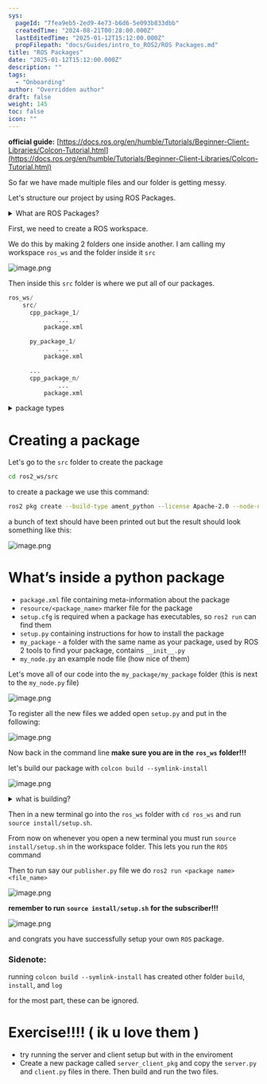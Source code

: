 ```yaml
---
sys:
  pageId: "7fea9eb5-2ed9-4e73-b6d6-5e093b833dbb"
  createdTime: "2024-08-21T00:28:00.000Z"
  lastEditedTime: "2025-01-12T15:12:00.000Z"
  propFilepath: "docs/Guides/intro_to_ROS2/ROS Packages.md"
title: "ROS Packages"
date: "2025-01-12T15:12:00.000Z"
description: ""
tags:
  - "Onboarding"
author: "Overridden author"
draft: false
weight: 145
toc: false
icon: ""
---
```


**official guide:** [https://docs.ros.org/en/humble/Tutorials/Beginner-Client-Libraries/Colcon-Tutorial.html](https://docs.ros.org/en/humble/Tutorials/Beginner-Client-Libraries/Colcon-Tutorial.html)

So far we have made multiple files and our folder is getting messy.

Let's structure our project by using ROS Packages.

<details>

<summary>What are ROS Packages?</summary>

ROS Packages are, as the name implies, packages of code that are highly sharable between ROS developers.

They consist of a folder, `package.xml` file, and source code

```python
      cpp_package_1/
		      ... imagine much code files here ..
          package.xml
```

</details>

First, we need to create a ROS workspace.

We do this by making 2 folders one inside another. I am calling my workspace `ros_ws` and the folder inside it `src`

![image.png](https://prod-files-secure.s3.us-west-2.amazonaws.com/d518164a-d88e-44d1-a4ee-3adb3bd8bce0/70706947-fd18-4537-a67b-e12946812d31/image.png?X-Amz-Algorithm=AWS4-HMAC-SHA256&X-Amz-Content-Sha256=UNSIGNED-PAYLOAD&X-Amz-Credential=ASIAZI2LB466WJXA5FHQ%2F20250326%2Fus-west-2%2Fs3%2Faws4_request&X-Amz-Date=20250326T081150Z&X-Amz-Expires=3600&X-Amz-Security-Token=IQoJb3JpZ2luX2VjEMD%2F%2F%2F%2F%2F%2F%2F%2F%2F%2FwEaCXVzLXdlc3QtMiJIMEYCIQDBtBIOtslfviw4La6l2Bi0dAoREDjwXa2H%2FbpQF%2BKpNQIhAPHGIEIQ9W%2BrUwFVaIqxr1sfbajYWwMVK8Sh0igcgQMJKv8DCCkQABoMNjM3NDIzMTgzODA1IgxkOJESyDmOIM17xw0q3APz35ciBoB408c6IuXB1HBpQyqczZo2tX0iscnnSce%2F9BasJnmpDF0HqNfIsxxN6iC4ZvpOaJZqU8UIqrL%2BcJDMCnA6o6CT3w8LbXHyZ7kk7OjJvvpeMcYr7GiQw6AJ5umMdr%2FlSLBzUtjnpFGxXG9ogv0j6KchA5%2BGug4O058C0lJnudaOFVY0bf0f1rLvgsefG4GR1w%2Bs3OuXM%2BvM%2BLQKBKnS4muMpCjFk%2B%2BCrpvHBFwA63WdOUjTMIpHkDYogxEYZYYgvAKtox%2B%2Bo1Mo3%2FRiLm5DIIhGKAGnGy5G1NU%2FNkaajC9%2FAHdyQgt7z7kjDHTdXYI1fni%2BcW0XbbKB1pSDKB4U59esPG9mMABdBvHTofAnYddOiO3mdM6wtJmJA7st2XlRO4z1NTgPoJEpYx9u0uA5ITY%2Fk2npOjP%2Bb2jRhdplcgGVrfmrlEIDAfMggCUWCIMNftYNAfRnfGCjW4UMyW8MaQnpcRDYn8IaaTLQLK1cxrvbiFljmqPPdr%2BfPjisclWiEC6kBbzgQMMvvZtNkaokTIPAWkjuPDwJfA96WgZTJhd%2BQkUsYwfJVXBIti0dtLRCQCko%2FRF9ye%2FrAgEjo%2FKgvNmR2lxu44YhnnbsWm0UjAWtMQIcFT8MTTCm646%2FBjqkAakV4ndtovqf%2B%2BXTbD9w1VZnBHy5Flx1tsTKoVXBaO8ounAL6vWw7Mk4Z0hTz5ed5Gk%2BTXa1FIwWxQV1CPWCx%2FIyOGiCyEhtOAOLnahDMjMJ06ECk3mDMpmdeXzkfZGlRBJ0psWbGFTThRtu472Y%2B4Dnmomfb1Lz4nIc5gg4M2uy7E7%2BG43jhhpRRN%2BCLW94wULqJQHQNvPNr7PrFx%2FECBV6PTKd&X-Amz-Signature=29f6c680268d4cb3b2a95743b1483657a70db13fe548f1f1b0385400ea16b23f&X-Amz-SignedHeaders=host&x-id=GetObject)

Then inside this `src` folder is where we put all of our packages.

```python
ros_ws/
    src/
      cpp_package_1/
		      ...
          package.xml

      py_package_1/
		      ...
          package.xml

      ...
      cpp_package_n/
		      ...
          package.xml

```

<details>

<summary>package types</summary>

packages can be either `C++` or python.

the intern file structure is different for each but for this guide we will stick to creating python packages

</details>

# Creating a package

Let's go to the `src` folder to create the package

```bash
cd ros2_ws/src
```

to create a package we use this command:

```bash
ros2 pkg create --build-type ament_python --license Apache-2.0 --node-name my_node my_package
```

a bunch of text should have been printed out but the result should look something like this:

![image.png](https://prod-files-secure.s3.us-west-2.amazonaws.com/d518164a-d88e-44d1-a4ee-3adb3bd8bce0/e6cf1e3f-8512-4a3e-b131-079f800bf3e8/image.png?X-Amz-Algorithm=AWS4-HMAC-SHA256&X-Amz-Content-Sha256=UNSIGNED-PAYLOAD&X-Amz-Credential=ASIAZI2LB466WJXA5FHQ%2F20250326%2Fus-west-2%2Fs3%2Faws4_request&X-Amz-Date=20250326T081150Z&X-Amz-Expires=3600&X-Amz-Security-Token=IQoJb3JpZ2luX2VjEMD%2F%2F%2F%2F%2F%2F%2F%2F%2F%2FwEaCXVzLXdlc3QtMiJIMEYCIQDBtBIOtslfviw4La6l2Bi0dAoREDjwXa2H%2FbpQF%2BKpNQIhAPHGIEIQ9W%2BrUwFVaIqxr1sfbajYWwMVK8Sh0igcgQMJKv8DCCkQABoMNjM3NDIzMTgzODA1IgxkOJESyDmOIM17xw0q3APz35ciBoB408c6IuXB1HBpQyqczZo2tX0iscnnSce%2F9BasJnmpDF0HqNfIsxxN6iC4ZvpOaJZqU8UIqrL%2BcJDMCnA6o6CT3w8LbXHyZ7kk7OjJvvpeMcYr7GiQw6AJ5umMdr%2FlSLBzUtjnpFGxXG9ogv0j6KchA5%2BGug4O058C0lJnudaOFVY0bf0f1rLvgsefG4GR1w%2Bs3OuXM%2BvM%2BLQKBKnS4muMpCjFk%2B%2BCrpvHBFwA63WdOUjTMIpHkDYogxEYZYYgvAKtox%2B%2Bo1Mo3%2FRiLm5DIIhGKAGnGy5G1NU%2FNkaajC9%2FAHdyQgt7z7kjDHTdXYI1fni%2BcW0XbbKB1pSDKB4U59esPG9mMABdBvHTofAnYddOiO3mdM6wtJmJA7st2XlRO4z1NTgPoJEpYx9u0uA5ITY%2Fk2npOjP%2Bb2jRhdplcgGVrfmrlEIDAfMggCUWCIMNftYNAfRnfGCjW4UMyW8MaQnpcRDYn8IaaTLQLK1cxrvbiFljmqPPdr%2BfPjisclWiEC6kBbzgQMMvvZtNkaokTIPAWkjuPDwJfA96WgZTJhd%2BQkUsYwfJVXBIti0dtLRCQCko%2FRF9ye%2FrAgEjo%2FKgvNmR2lxu44YhnnbsWm0UjAWtMQIcFT8MTTCm646%2FBjqkAakV4ndtovqf%2B%2BXTbD9w1VZnBHy5Flx1tsTKoVXBaO8ounAL6vWw7Mk4Z0hTz5ed5Gk%2BTXa1FIwWxQV1CPWCx%2FIyOGiCyEhtOAOLnahDMjMJ06ECk3mDMpmdeXzkfZGlRBJ0psWbGFTThRtu472Y%2B4Dnmomfb1Lz4nIc5gg4M2uy7E7%2BG43jhhpRRN%2BCLW94wULqJQHQNvPNr7PrFx%2FECBV6PTKd&X-Amz-Signature=14e694e6286fe903e4403efd740b547674e7c77332569e5dc4f425954ca19c78&X-Amz-SignedHeaders=host&x-id=GetObject)

# What’s inside a python package

- `package.xml` file containing meta-information about the package
- `resource/<package_name>` marker file for the package
- `setup.cfg` is required when a package has executables, so `ros2 run` can find them
- `setup.py` containing instructions for how to install the package
- `my_package` - a folder with the same name as your package, used by ROS 2 tools to find your package, contains `__init__.py`
- `my_node.py` an example node file (how nice of them)

Let's move all of our code into the `my_package/my_package` folder (this is next to the `my_node.py` file)

![image.png](https://prod-files-secure.s3.us-west-2.amazonaws.com/d518164a-d88e-44d1-a4ee-3adb3bd8bce0/9ce58f11-0da9-4d3e-b86d-506a9685d378/image.png?X-Amz-Algorithm=AWS4-HMAC-SHA256&X-Amz-Content-Sha256=UNSIGNED-PAYLOAD&X-Amz-Credential=ASIAZI2LB466WJXA5FHQ%2F20250326%2Fus-west-2%2Fs3%2Faws4_request&X-Amz-Date=20250326T081150Z&X-Amz-Expires=3600&X-Amz-Security-Token=IQoJb3JpZ2luX2VjEMD%2F%2F%2F%2F%2F%2F%2F%2F%2F%2FwEaCXVzLXdlc3QtMiJIMEYCIQDBtBIOtslfviw4La6l2Bi0dAoREDjwXa2H%2FbpQF%2BKpNQIhAPHGIEIQ9W%2BrUwFVaIqxr1sfbajYWwMVK8Sh0igcgQMJKv8DCCkQABoMNjM3NDIzMTgzODA1IgxkOJESyDmOIM17xw0q3APz35ciBoB408c6IuXB1HBpQyqczZo2tX0iscnnSce%2F9BasJnmpDF0HqNfIsxxN6iC4ZvpOaJZqU8UIqrL%2BcJDMCnA6o6CT3w8LbXHyZ7kk7OjJvvpeMcYr7GiQw6AJ5umMdr%2FlSLBzUtjnpFGxXG9ogv0j6KchA5%2BGug4O058C0lJnudaOFVY0bf0f1rLvgsefG4GR1w%2Bs3OuXM%2BvM%2BLQKBKnS4muMpCjFk%2B%2BCrpvHBFwA63WdOUjTMIpHkDYogxEYZYYgvAKtox%2B%2Bo1Mo3%2FRiLm5DIIhGKAGnGy5G1NU%2FNkaajC9%2FAHdyQgt7z7kjDHTdXYI1fni%2BcW0XbbKB1pSDKB4U59esPG9mMABdBvHTofAnYddOiO3mdM6wtJmJA7st2XlRO4z1NTgPoJEpYx9u0uA5ITY%2Fk2npOjP%2Bb2jRhdplcgGVrfmrlEIDAfMggCUWCIMNftYNAfRnfGCjW4UMyW8MaQnpcRDYn8IaaTLQLK1cxrvbiFljmqPPdr%2BfPjisclWiEC6kBbzgQMMvvZtNkaokTIPAWkjuPDwJfA96WgZTJhd%2BQkUsYwfJVXBIti0dtLRCQCko%2FRF9ye%2FrAgEjo%2FKgvNmR2lxu44YhnnbsWm0UjAWtMQIcFT8MTTCm646%2FBjqkAakV4ndtovqf%2B%2BXTbD9w1VZnBHy5Flx1tsTKoVXBaO8ounAL6vWw7Mk4Z0hTz5ed5Gk%2BTXa1FIwWxQV1CPWCx%2FIyOGiCyEhtOAOLnahDMjMJ06ECk3mDMpmdeXzkfZGlRBJ0psWbGFTThRtu472Y%2B4Dnmomfb1Lz4nIc5gg4M2uy7E7%2BG43jhhpRRN%2BCLW94wULqJQHQNvPNr7PrFx%2FECBV6PTKd&X-Amz-Signature=e4adf9e7796304329f410f4b57d303a8045bf2ad56878918b8ccfc69e533cf3a&X-Amz-SignedHeaders=host&x-id=GetObject)

To register all the new files we added open `setup.py` and put in the following:

![image.png](https://prod-files-secure.s3.us-west-2.amazonaws.com/d518164a-d88e-44d1-a4ee-3adb3bd8bce0/1cd7c262-4cae-4496-9d75-c178537d24a2/image.png?X-Amz-Algorithm=AWS4-HMAC-SHA256&X-Amz-Content-Sha256=UNSIGNED-PAYLOAD&X-Amz-Credential=ASIAZI2LB466WJXA5FHQ%2F20250326%2Fus-west-2%2Fs3%2Faws4_request&X-Amz-Date=20250326T081150Z&X-Amz-Expires=3600&X-Amz-Security-Token=IQoJb3JpZ2luX2VjEMD%2F%2F%2F%2F%2F%2F%2F%2F%2F%2FwEaCXVzLXdlc3QtMiJIMEYCIQDBtBIOtslfviw4La6l2Bi0dAoREDjwXa2H%2FbpQF%2BKpNQIhAPHGIEIQ9W%2BrUwFVaIqxr1sfbajYWwMVK8Sh0igcgQMJKv8DCCkQABoMNjM3NDIzMTgzODA1IgxkOJESyDmOIM17xw0q3APz35ciBoB408c6IuXB1HBpQyqczZo2tX0iscnnSce%2F9BasJnmpDF0HqNfIsxxN6iC4ZvpOaJZqU8UIqrL%2BcJDMCnA6o6CT3w8LbXHyZ7kk7OjJvvpeMcYr7GiQw6AJ5umMdr%2FlSLBzUtjnpFGxXG9ogv0j6KchA5%2BGug4O058C0lJnudaOFVY0bf0f1rLvgsefG4GR1w%2Bs3OuXM%2BvM%2BLQKBKnS4muMpCjFk%2B%2BCrpvHBFwA63WdOUjTMIpHkDYogxEYZYYgvAKtox%2B%2Bo1Mo3%2FRiLm5DIIhGKAGnGy5G1NU%2FNkaajC9%2FAHdyQgt7z7kjDHTdXYI1fni%2BcW0XbbKB1pSDKB4U59esPG9mMABdBvHTofAnYddOiO3mdM6wtJmJA7st2XlRO4z1NTgPoJEpYx9u0uA5ITY%2Fk2npOjP%2Bb2jRhdplcgGVrfmrlEIDAfMggCUWCIMNftYNAfRnfGCjW4UMyW8MaQnpcRDYn8IaaTLQLK1cxrvbiFljmqPPdr%2BfPjisclWiEC6kBbzgQMMvvZtNkaokTIPAWkjuPDwJfA96WgZTJhd%2BQkUsYwfJVXBIti0dtLRCQCko%2FRF9ye%2FrAgEjo%2FKgvNmR2lxu44YhnnbsWm0UjAWtMQIcFT8MTTCm646%2FBjqkAakV4ndtovqf%2B%2BXTbD9w1VZnBHy5Flx1tsTKoVXBaO8ounAL6vWw7Mk4Z0hTz5ed5Gk%2BTXa1FIwWxQV1CPWCx%2FIyOGiCyEhtOAOLnahDMjMJ06ECk3mDMpmdeXzkfZGlRBJ0psWbGFTThRtu472Y%2B4Dnmomfb1Lz4nIc5gg4M2uy7E7%2BG43jhhpRRN%2BCLW94wULqJQHQNvPNr7PrFx%2FECBV6PTKd&X-Amz-Signature=a845a924024e270a3000b4db6867e0b8ab6970764e7aa7690d1cb9a1e7e7a40b&X-Amz-SignedHeaders=host&x-id=GetObject)

Now back in the command line **make sure you are in the** **`ros_ws`** **folder!!!**

let's build our package with `colcon build --symlink-install`

![image.png](https://prod-files-secure.s3.us-west-2.amazonaws.com/d518164a-d88e-44d1-a4ee-3adb3bd8bce0/2f2a0d27-b173-48fd-b189-5f5c0ce65619/image.png?X-Amz-Algorithm=AWS4-HMAC-SHA256&X-Amz-Content-Sha256=UNSIGNED-PAYLOAD&X-Amz-Credential=ASIAZI2LB466WJXA5FHQ%2F20250326%2Fus-west-2%2Fs3%2Faws4_request&X-Amz-Date=20250326T081150Z&X-Amz-Expires=3600&X-Amz-Security-Token=IQoJb3JpZ2luX2VjEMD%2F%2F%2F%2F%2F%2F%2F%2F%2F%2FwEaCXVzLXdlc3QtMiJIMEYCIQDBtBIOtslfviw4La6l2Bi0dAoREDjwXa2H%2FbpQF%2BKpNQIhAPHGIEIQ9W%2BrUwFVaIqxr1sfbajYWwMVK8Sh0igcgQMJKv8DCCkQABoMNjM3NDIzMTgzODA1IgxkOJESyDmOIM17xw0q3APz35ciBoB408c6IuXB1HBpQyqczZo2tX0iscnnSce%2F9BasJnmpDF0HqNfIsxxN6iC4ZvpOaJZqU8UIqrL%2BcJDMCnA6o6CT3w8LbXHyZ7kk7OjJvvpeMcYr7GiQw6AJ5umMdr%2FlSLBzUtjnpFGxXG9ogv0j6KchA5%2BGug4O058C0lJnudaOFVY0bf0f1rLvgsefG4GR1w%2Bs3OuXM%2BvM%2BLQKBKnS4muMpCjFk%2B%2BCrpvHBFwA63WdOUjTMIpHkDYogxEYZYYgvAKtox%2B%2Bo1Mo3%2FRiLm5DIIhGKAGnGy5G1NU%2FNkaajC9%2FAHdyQgt7z7kjDHTdXYI1fni%2BcW0XbbKB1pSDKB4U59esPG9mMABdBvHTofAnYddOiO3mdM6wtJmJA7st2XlRO4z1NTgPoJEpYx9u0uA5ITY%2Fk2npOjP%2Bb2jRhdplcgGVrfmrlEIDAfMggCUWCIMNftYNAfRnfGCjW4UMyW8MaQnpcRDYn8IaaTLQLK1cxrvbiFljmqPPdr%2BfPjisclWiEC6kBbzgQMMvvZtNkaokTIPAWkjuPDwJfA96WgZTJhd%2BQkUsYwfJVXBIti0dtLRCQCko%2FRF9ye%2FrAgEjo%2FKgvNmR2lxu44YhnnbsWm0UjAWtMQIcFT8MTTCm646%2FBjqkAakV4ndtovqf%2B%2BXTbD9w1VZnBHy5Flx1tsTKoVXBaO8ounAL6vWw7Mk4Z0hTz5ed5Gk%2BTXa1FIwWxQV1CPWCx%2FIyOGiCyEhtOAOLnahDMjMJ06ECk3mDMpmdeXzkfZGlRBJ0psWbGFTThRtu472Y%2B4Dnmomfb1Lz4nIc5gg4M2uy7E7%2BG43jhhpRRN%2BCLW94wULqJQHQNvPNr7PrFx%2FECBV6PTKd&X-Amz-Signature=1ed13a626bf9d37f0fb5cf562d80a09550c3866bb350145b8adde855ab434d24&X-Amz-SignedHeaders=host&x-id=GetObject)

<details>

<summary>what is building?</summary>

if you are a CS major at Rose-Hulman you will learn the answer to this in CSSE132

but TLDR; is it combines all the code files into one program that can be run easily 

</details>

Then in a new terminal go into the `ros_ws` folder with `cd ros_ws` and run `source install/setup.sh`. 

From now on whenever you open a new terminal you must run `source install/setup.sh` in the workspace folder. This lets you run the `ROS` command

Then to run say our `publisher.py` file we do `ros2 run <package name> <file_name>`

![image.png](https://prod-files-secure.s3.us-west-2.amazonaws.com/d518164a-d88e-44d1-a4ee-3adb3bd8bce0/4f4b1219-3a44-4632-aa0a-ce3471699f59/image.png?X-Amz-Algorithm=AWS4-HMAC-SHA256&X-Amz-Content-Sha256=UNSIGNED-PAYLOAD&X-Amz-Credential=ASIAZI2LB466WJXA5FHQ%2F20250326%2Fus-west-2%2Fs3%2Faws4_request&X-Amz-Date=20250326T081150Z&X-Amz-Expires=3600&X-Amz-Security-Token=IQoJb3JpZ2luX2VjEMD%2F%2F%2F%2F%2F%2F%2F%2F%2F%2FwEaCXVzLXdlc3QtMiJIMEYCIQDBtBIOtslfviw4La6l2Bi0dAoREDjwXa2H%2FbpQF%2BKpNQIhAPHGIEIQ9W%2BrUwFVaIqxr1sfbajYWwMVK8Sh0igcgQMJKv8DCCkQABoMNjM3NDIzMTgzODA1IgxkOJESyDmOIM17xw0q3APz35ciBoB408c6IuXB1HBpQyqczZo2tX0iscnnSce%2F9BasJnmpDF0HqNfIsxxN6iC4ZvpOaJZqU8UIqrL%2BcJDMCnA6o6CT3w8LbXHyZ7kk7OjJvvpeMcYr7GiQw6AJ5umMdr%2FlSLBzUtjnpFGxXG9ogv0j6KchA5%2BGug4O058C0lJnudaOFVY0bf0f1rLvgsefG4GR1w%2Bs3OuXM%2BvM%2BLQKBKnS4muMpCjFk%2B%2BCrpvHBFwA63WdOUjTMIpHkDYogxEYZYYgvAKtox%2B%2Bo1Mo3%2FRiLm5DIIhGKAGnGy5G1NU%2FNkaajC9%2FAHdyQgt7z7kjDHTdXYI1fni%2BcW0XbbKB1pSDKB4U59esPG9mMABdBvHTofAnYddOiO3mdM6wtJmJA7st2XlRO4z1NTgPoJEpYx9u0uA5ITY%2Fk2npOjP%2Bb2jRhdplcgGVrfmrlEIDAfMggCUWCIMNftYNAfRnfGCjW4UMyW8MaQnpcRDYn8IaaTLQLK1cxrvbiFljmqPPdr%2BfPjisclWiEC6kBbzgQMMvvZtNkaokTIPAWkjuPDwJfA96WgZTJhd%2BQkUsYwfJVXBIti0dtLRCQCko%2FRF9ye%2FrAgEjo%2FKgvNmR2lxu44YhnnbsWm0UjAWtMQIcFT8MTTCm646%2FBjqkAakV4ndtovqf%2B%2BXTbD9w1VZnBHy5Flx1tsTKoVXBaO8ounAL6vWw7Mk4Z0hTz5ed5Gk%2BTXa1FIwWxQV1CPWCx%2FIyOGiCyEhtOAOLnahDMjMJ06ECk3mDMpmdeXzkfZGlRBJ0psWbGFTThRtu472Y%2B4Dnmomfb1Lz4nIc5gg4M2uy7E7%2BG43jhhpRRN%2BCLW94wULqJQHQNvPNr7PrFx%2FECBV6PTKd&X-Amz-Signature=0a5818be6e10d319731d6b4d73d97acc29b930939c39b95dcd3d1da6a1364286&X-Amz-SignedHeaders=host&x-id=GetObject)

**remember to run** **`source install/setup.sh`** **for the subscriber!!!**

![image.png](https://prod-files-secure.s3.us-west-2.amazonaws.com/d518164a-d88e-44d1-a4ee-3adb3bd8bce0/02121119-dad4-49ec-8356-c956108b4243/image.png?X-Amz-Algorithm=AWS4-HMAC-SHA256&X-Amz-Content-Sha256=UNSIGNED-PAYLOAD&X-Amz-Credential=ASIAZI2LB466WJXA5FHQ%2F20250326%2Fus-west-2%2Fs3%2Faws4_request&X-Amz-Date=20250326T081150Z&X-Amz-Expires=3600&X-Amz-Security-Token=IQoJb3JpZ2luX2VjEMD%2F%2F%2F%2F%2F%2F%2F%2F%2F%2FwEaCXVzLXdlc3QtMiJIMEYCIQDBtBIOtslfviw4La6l2Bi0dAoREDjwXa2H%2FbpQF%2BKpNQIhAPHGIEIQ9W%2BrUwFVaIqxr1sfbajYWwMVK8Sh0igcgQMJKv8DCCkQABoMNjM3NDIzMTgzODA1IgxkOJESyDmOIM17xw0q3APz35ciBoB408c6IuXB1HBpQyqczZo2tX0iscnnSce%2F9BasJnmpDF0HqNfIsxxN6iC4ZvpOaJZqU8UIqrL%2BcJDMCnA6o6CT3w8LbXHyZ7kk7OjJvvpeMcYr7GiQw6AJ5umMdr%2FlSLBzUtjnpFGxXG9ogv0j6KchA5%2BGug4O058C0lJnudaOFVY0bf0f1rLvgsefG4GR1w%2Bs3OuXM%2BvM%2BLQKBKnS4muMpCjFk%2B%2BCrpvHBFwA63WdOUjTMIpHkDYogxEYZYYgvAKtox%2B%2Bo1Mo3%2FRiLm5DIIhGKAGnGy5G1NU%2FNkaajC9%2FAHdyQgt7z7kjDHTdXYI1fni%2BcW0XbbKB1pSDKB4U59esPG9mMABdBvHTofAnYddOiO3mdM6wtJmJA7st2XlRO4z1NTgPoJEpYx9u0uA5ITY%2Fk2npOjP%2Bb2jRhdplcgGVrfmrlEIDAfMggCUWCIMNftYNAfRnfGCjW4UMyW8MaQnpcRDYn8IaaTLQLK1cxrvbiFljmqPPdr%2BfPjisclWiEC6kBbzgQMMvvZtNkaokTIPAWkjuPDwJfA96WgZTJhd%2BQkUsYwfJVXBIti0dtLRCQCko%2FRF9ye%2FrAgEjo%2FKgvNmR2lxu44YhnnbsWm0UjAWtMQIcFT8MTTCm646%2FBjqkAakV4ndtovqf%2B%2BXTbD9w1VZnBHy5Flx1tsTKoVXBaO8ounAL6vWw7Mk4Z0hTz5ed5Gk%2BTXa1FIwWxQV1CPWCx%2FIyOGiCyEhtOAOLnahDMjMJ06ECk3mDMpmdeXzkfZGlRBJ0psWbGFTThRtu472Y%2B4Dnmomfb1Lz4nIc5gg4M2uy7E7%2BG43jhhpRRN%2BCLW94wULqJQHQNvPNr7PrFx%2FECBV6PTKd&X-Amz-Signature=310eb6d73ca4b6569fc9243e60fad635914c0cb1441f4f6df8aee69853b07e1b&X-Amz-SignedHeaders=host&x-id=GetObject)

and congrats you have successfully setup your own `ROS` package.

### Sidenote:

running `colcon build --symlink-install` has created other folder `build`, `install`, and `log`

for the most part, these can be ignored.

# Exercise!!!! ( ik u love them )

- try running the server and client setup but with in the enviroment
- Create a new package called `server_client_pkg` and copy the `server.py` and `client.py` files in there. Then build and run the two files.
